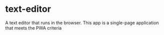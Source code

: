 # text-editor
A text editor that runs in the browser. This app is a single-page application that meets the PWA criteria

